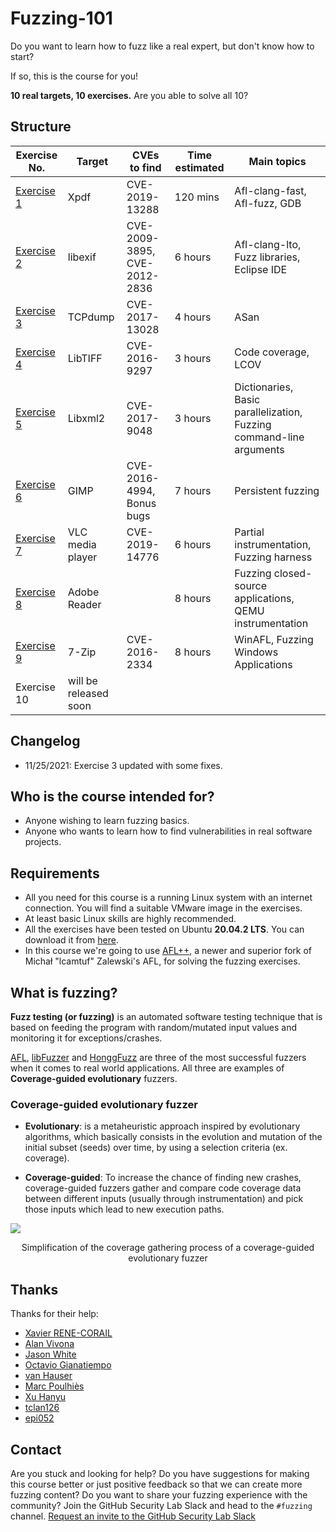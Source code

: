 # Fuzzing-101

Do you want to learn how to fuzz like a real expert, but don't know how to start?

If so, this is the course for you!

**10 real targets, 10 exercises.** Are you able to solve all 10?

## Structure

| Exercise No.  | Target | CVEs to find | Time estimated | Main topics |
| ------------- | ------------- | ------------- |  ------------- | ------------- |
| [Exercise 1](https://github.com/antonio-morales/Fuzzing101/tree/main/Exercise%201) | Xpdf  | CVE-2019-13288 | 120 mins | Afl-clang-fast, Afl-fuzz, GDB |
| [Exercise 2](https://github.com/antonio-morales/Fuzzing101/tree/main/Exercise%202)  | libexif  |  CVE-2009-3895, CVE-2012-2836 | 6 hours | Afl-clang-lto, Fuzz libraries, Eclipse IDE|
| [Exercise 3](https://github.com/antonio-morales/Fuzzing101/tree/main/Exercise%203)  | TCPdump  | CVE-2017-13028 | 4 hours | ASan |
| [Exercise 4](https://github.com/antonio-morales/Fuzzing101/tree/main/Exercise%204)  | LibTIFF  | CVE-2016-9297 | 3 hours | Code coverage, LCOV |
| [Exercise 5](https://github.com/antonio-morales/Fuzzing101/tree/main/Exercise%205)  | Libxml2  | CVE-2017-9048 | 3 hours | Dictionaries, Basic parallelization, Fuzzing command-line arguments  |
| [Exercise 6](https://github.com/antonio-morales/Fuzzing101/tree/main/Exercise%206)  | GIMP  | CVE-2016-4994, Bonus bugs | 7 hours | Persistent fuzzing |
| [Exercise 7](https://github.com/antonio-morales/Fuzzing101/tree/main/Exercise%207)  | VLC media player | CVE-2019-14776 | 6 hours | Partial instrumentation, Fuzzing harness |
| [Exercise 8](https://github.com/antonio-morales/Fuzzing101/tree/main/Exercise%208)  | Adobe Reader  | | 8 hours | Fuzzing closed-source applications, QEMU instrumentation|
| [Exercise 9](https://github.com/antonio-morales/Fuzzing101/tree/main/Exercise%209)  | 7-Zip  | CVE-2016-2334 | 8 hours | WinAFL, Fuzzing Windows Applications|
| Exercise 10  | will be released soon  || |

## Changelog

- 11/25/2021: Exercise 3 updated with some fixes.


## Who is the course intended for?
- Anyone wishing to learn fuzzing basics.
- Anyone who wants to learn how to find vulnerabilities in real software projects.

## Requirements
- All you need for this course is a running Linux system with an internet connection. You will find a suitable VMware image in the exercises.
- At least basic Linux skills are highly recommended.
- All the exercises have been tested on Ubuntu **20.04.2 LTS**. You can download it from [here](https://ubuntu.com/download/desktop/thank-you?version=20.04.2.0&architecture=amd64).
- In this course we're going to use [AFL++](https://github.com/AFLplusplus/AFLplusplus), a newer and superior fork of Michał "lcamtuf" Zalewski's AFL, for solving the fuzzing exercises.

## What is fuzzing?

**Fuzz testing (or fuzzing)** is an automated software testing technique that is based on feeding the program with random/mutated input values and monitoring it for exceptions/crashes.

[AFL](https://github.com/google/AFL), [libFuzzer](https://llvm.org/docs/LibFuzzer.html) and [HonggFuzz](https://github.com/google/honggfuzz) are three of the most successful fuzzers when it comes to real world applications. All three are examples of **Coverage-guided evolutionary** fuzzers.

###  Coverage-guided evolutionary fuzzer

- **Evolutionary**: is a metaheuristic approach inspired by evolutionary algorithms, which basically consists in the evolution and mutation of the initial subset (seeds) over time, by using a selection criteria (ex. coverage).

- **Coverage-guided**: To increase the chance of finding new crashes, coverage-guided fuzzers gather and compare code coverage data between different inputs (usually through instrumentation) and pick those inputs which lead to new execution paths.


<img src="./Diagram.png">

<p align="center">
  Simplification of the coverage gathering process of a coverage-guided evolutionary fuzzer
</p>

## Thanks

Thanks for their help:
- [Xavier RENE-CORAIL](https://github.com/xcorail)
- [Alan Vivona](https://github.com/alanvivona)
- [Jason White](https://github.com/misfir3)
- [Octavio Gianatiempo](https://github.com/ogianatiempo)
- [van Hauser](https://github.com/vanhauser-thc)
- [Marc Poulhiès](https://github.com/dkm)
- [Xu Hanyu](https://github.com/Mundi-Xu)
- [tclan126](https://github.com/tclan126)
- [epi052](https://github.com/epi052)

## Contact

Are you stuck and looking for help? Do you have suggestions for making this course better or just positive feedback so that we can create more fuzzing content?
Do you want to share your fuzzing experience with the community?
Join the GitHub Security Lab Slack and head to the `#fuzzing` channel. [Request an invite to the GitHub Security Lab Slack](mailto:securitylab-social@github.com?subject=Request%20an%20invite%20to%20the%20GitHub%20Security%20Lab%20Slack)

